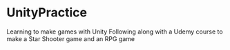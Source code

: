 # UnityPractice
Learning to make games with Unity
Following along with a Udemy course to make a Star Shooter game and an RPG game

